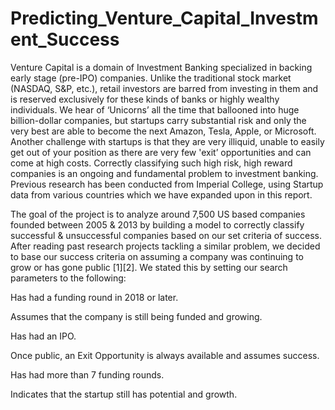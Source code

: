 # Predicting_Venture_Capital_Investment_Success

Venture Capital is a domain of Investment Banking specialized in backing early stage (pre-IPO) companies. Unlike the traditional stock market (NASDAQ, S&P, etc.), retail investors are barred from investing in them and is reserved exclusively for these kinds of banks or highly wealthy individuals. We hear of ‘Unicorns’ all the time that ballooned into huge billion-dollar companies, but startups carry substantial risk and only the very best are able to become the next Amazon, Tesla, Apple, or Microsoft. Another challenge with startups is that they are very illiquid, unable to easily get out of your position as there are very few 'exit’ opportunities and can come at high costs. Correctly classifying such high risk, high reward companies is an ongoing and fundamental problem to investment banking. Previous research has been conducted from Imperial College, using Startup data from various countries which we have expanded upon in this report. 

The goal of the project is to analyze around 7,500 US based companies founded between 2005 & 2013 by building a model to correctly classify successful & unsuccessful companies based on our set criteria of success.  After reading past research projects tackling a similar problem, we decided to base our success criteria on assuming a company was continuing to grow or has gone public [1][2].  We stated this by setting our search parameters to the following: 

Has had a funding round in 2018 or later. 

Assumes that the company is still being funded and growing. 

Has had an IPO. 

Once public, an Exit Opportunity is always available and assumes success. 

Has had more than 7 funding rounds. 

Indicates that the startup still has potential and growth. 
